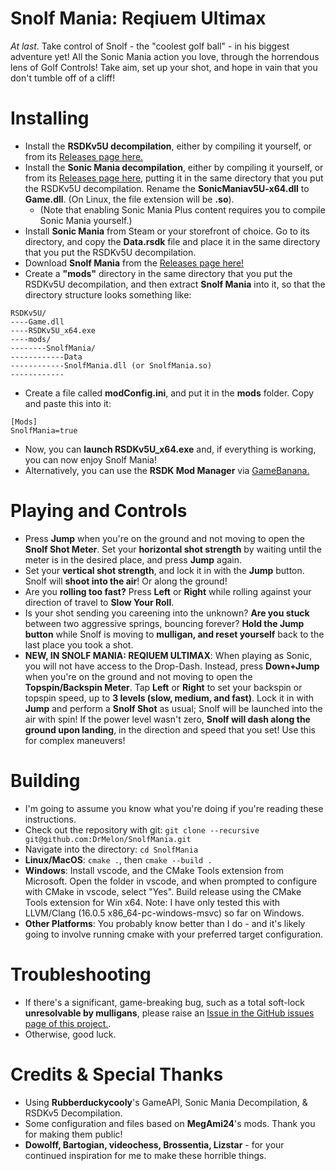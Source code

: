 # Snolf Mania: Reqiuem Ultimax
*At last.*
Take control of Snolf - the "coolest golf ball" - in his biggest adventure yet! All the Sonic Mania action you love, through the horrendous lens of Golf Controls! Take aim, set up your shot, and hope in vain that you don't tumble off of a cliff! 

# Installing
* Install the **RSDKv5U decompilation**, either by compiling it yourself, or from its [Releases page here.](https://github.com/Rubberduckycooly/RSDKv5-Decompilation/releases)
* Install the **Sonic Mania decompilation**, either by compiling it yourself, or from its [Releases page here,](https://github.com/Rubberduckycooly/Sonic-Mania-Decompilation/releases) putting it in the same directory that you put the RSDKv5U decompilation. Rename the **SonicManiav5U-x64.dll** to **Game.dll**. (On Linux, the file extension will be **.so**).
    * (Note that enabling Sonic Mania Plus content requires you to compile Sonic Mania yourself.)
* Install **Sonic Mania** from Steam or your storefront of choice. Go to its directory, and copy the **Data.rsdk** file and place it in the same directory that you put the RSDKv5U decompilation.
* Download **Snolf Mania** from the [Releases page here!](https://github.com/DrMelon/SnolfMania/releases)
* Create a **"mods"** directory in the same directory that you put the RSDKv5U decompilation, and then extract **Snolf Mania** into it, so that the directory structure looks something like:  

```
RSDKv5U/
----Game.dll
----RSDKv5U_x64.exe
----mods/
--------SnolfMania/
------------Data
------------SnolfMania.dll (or SnolfMania.so)
------------
```

* Create a file called **modConfig.ini**, and put it in the **mods** folder. Copy and paste this into it:  

```
[Mods]
SnolfMania=true
```

* Now, you can **launch RSDKv5U_x64.exe** and, if everything is working, you can now enjoy Snolf Mania!
* Alternatively, you can use the **RSDK Mod Manager** via [GameBanana.](https://gamebanana.com/tools/10457)



# Playing and Controls
* Press **Jump** when you're on the ground and not moving to open the **Snolf Shot Meter**. Set your **horizontal shot strength** by waiting until the meter is in the desired place, and press **Jump** again.
* Set your **vertical shot strength**, and lock it in with the **Jump** button. Snolf will **shoot into the air**! Or along the ground!
* Are you **rolling too fast?** Press **Left** or **Right** while rolling against your direction of travel to **Slow Your Roll**.
* Is your shot sending you careening into the unknown? **Are you stuck** between two aggressive springs, bouncing forever? **Hold the Jump button** while Snolf is moving to **mulligan, and reset yourself** back to the last place you took a shot.
* **NEW, IN SNOLF MANIA: REQIUEM ULTIMAX**: When playing as Sonic, you will not have access to the Drop-Dash. Instead, press **Down+Jump** when you're on the ground and not moving to open the **Topspin/Backspin Meter**. Tap **Left** or **Right** to set your backspin or topspin speed, up to **3 levels (slow, medium, and fast)**. Lock it in with **Jump** and perform a **Snolf Shot** as usual; Snolf will be launched into the air with spin! If the power level wasn't zero, **Snolf will dash along the ground upon landing**, in the direction and speed that you set! Use this for complex maneuvers!

# Building
* I'm going to assume you know what you're doing if you're reading these instructions.
* Check out the repository with git: `git clone --recursive git@github.com:DrMelon/SnolfMania.git`  
* Navigate into the directory: `cd SnolfMania`
* **Linux/MacOS**: `cmake .`, then `cmake --build .`
* **Windows**: Install vscode, and the CMake Tools extension from Microsoft. Open the folder in vscode, and when prompted to configure with CMake in vscode, select "Yes". Build release using the CMake Tools extension for Win x64. Note: I have only tested this with LLVM/Clang (16.0.5 x86_64-pc-windows-msvc) so far on Windows.
* **Other Platforms**: You probably know better than I do - and it's likely going to involve running cmake with your preferred target configuration.

# Troubleshooting
* If there's a significant, game-breaking bug, such as a total soft-lock **unresolvable by mulligans**, please raise an [Issue in the GitHub issues page of this project.](https://github.com/DrMelon/SnolfMania/issues).
* Otherwise, good luck.

# Credits & Special Thanks
* Using **Rubberduckycooly**'s GameAPI, Sonic Mania Decompilation, & RSDKv5 Decompilation. 
* Some configuration and files based on **MegAmi24**'s mods. Thank you for making them public!
* **Dowolff, Bartogian, videochess, Brossentia, Lizstar** - for your continued inspiration for me to make these horrible things.

